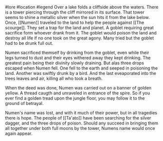 #lore #location #legend 
Over a lake folds a cliffside above the waters. There is a tower piercing through the cliff mirrored in its surface. That tower seems to shine a metallic silver when the sun hits it from the lake below.
Once, [[Numen]] traveled to the land to help the people against [[The scourge]]. They set a trap for the land and planet. A goblet requiring great sacrifice form whoever drank from it.
The goblet would poison the land and destroy all life if no one took on the great agony. Many tried but the goblet had to be drunk full out.

Numen sacrificed themself by drinking from the goblet, even while their legs turned to dust and their eyes withered away they kept drinking.
The greatest pain being their divinity slowly draining. But alas three drops escaped when Numen fell. 
One fell to the earth and seeped in poisoning the land. 
Another was swiftly drunk by a bird.
And the last eveaporated into the trees leaves and air, killing all who took a breath.

When the deed was done, Numen was carried out on a banner of golden yellow. A thread caugth and unraveled in entrance of the spire. So if you ever find a golden tread upon the jungle floor, you may follow it to the ground of betrayal.

Numen's name was lost, and with it much of their power, but in all tragedies there is hope. The people of [[Ta'ato]] have been searching for the silver dagger, and the three drops of poison.
Should any succeed in bringing them all together under both full moons by the tower, Numens name would once again appear. 